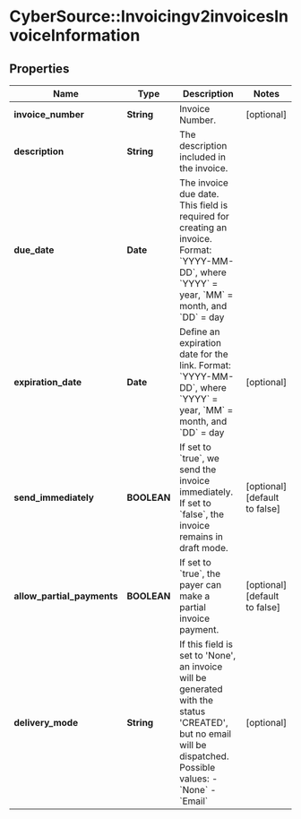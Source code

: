 # CyberSource::Invoicingv2invoicesInvoiceInformation

## Properties
Name | Type | Description | Notes
------------ | ------------- | ------------- | -------------
**invoice_number** | **String** | Invoice Number. | [optional] 
**description** | **String** | The description included in the invoice. | 
**due_date** | **Date** | The invoice due date. This field is required for creating an invoice. Format: &#x60;YYYY-MM-DD&#x60;, where &#x60;YYYY&#x60; &#x3D; year, &#x60;MM&#x60; &#x3D; month, and &#x60;DD&#x60; &#x3D; day  | 
**expiration_date** | **Date** | Define an expiration date for the link.  Format: &#x60;YYYY-MM-DD&#x60;, where &#x60;YYYY&#x60; &#x3D; year, &#x60;MM&#x60; &#x3D; month, and &#x60;DD&#x60; &#x3D; day  | [optional] 
**send_immediately** | **BOOLEAN** | If set to &#x60;true&#x60;, we send the invoice immediately. If set to &#x60;false&#x60;, the invoice remains in draft mode. | [optional] [default to false]
**allow_partial_payments** | **BOOLEAN** | If set to &#x60;true&#x60;, the payer can make a partial invoice payment. | [optional] [default to false]
**delivery_mode** | **String** | If this field is set to &#39;None&#39;, an invoice will be generated with the status &#39;CREATED&#39;, but no email will be dispatched.    Possible values:        - &#x60;None&#x60;   - &#x60;Email&#x60;     | [optional] 


